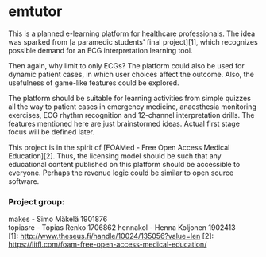 # emtutor

This is a planned e-learning platform for healthcare professionals. The idea was sparked from [a paramedic students' final project][1], which recognizes possible demand for an ECG interpretation learning tool.

Then again, why limit to only ECGs? The platform could also be used for dynamic patient cases, in which user choices affect the outcome. Also, the usefulness of game-like features could be explored.

The platform should be suitable for learning activities from simple quizzes all the way to patient cases in emergency medicine, anaesthesia monitoring exercises, ECG rhythm recognition and 12-channel interpretation drills. The features mentioned here are just brainstormed ideas. Actual first stage focus will be defined later.

This project is in the spirit of [FOAMed - Free Open Access Medical Education][2]. Thus, the licensing model should be such that any educational content published on this platform should be accessible to everyone. Perhaps the revenue logic could be similar to open source software.

### Project group:

makes - Simo Mäkelä   1901876  
topiasre - Topias Renko   1706862
hennakol - Henna Koljonen 1902413    
[1]: http://www.theseus.fi/handle/10024/135056?value=len
[2]: https://litfl.com/foam-free-open-access-medical-education/
